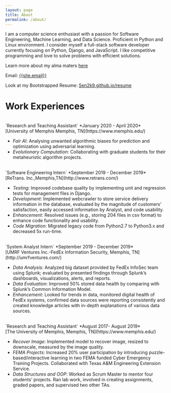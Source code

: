 ```yaml
---
layout: page
title: About
permalink: /about/
---
```

<p>
I am a computer science enthusiast with a passion for Software Engineering, Machine Learning, and Data Science. Proficient in Python and Linux environment. I consider myself a full-stack software developer currently focusing on Python, Django, and JavaScript. I like competitive programming and love to solve problems with efficient solutions.
</p>

Learn more about my alma maters <a href="{{ site.url }}/educations/">here</a>

Email: <a href="mailto:{{site.email}}?Subject=From Blog Site:">{{site.email}}</a>

Look at my Bootstrapped Resume: [Sen2k9.github.io/resume](https://sen2k9.github.io/resume/)
<br>
# Work Experiences
<br>
`Research and Teaching Assistant` *January 2020 - April 2020*<br>
[University of Memphis Memphis, TN](https://www.memphis.edu/)

- *Fair AI*: Analysing unwanted algorithmic biases for prediction and optimization using adversarial learning.
- *Evolutionary Computation*: Collaborating with graduate students for their metaheuristic algorithm projects.

<br>
`Software Engineering Intern` *September 2019 - December 2019*<br>
[ReTrans. Inc.,Memphis,TN](http://www.retrans.com/)

- *Testing*: Improved codebase quality by implementing unit and regression tests for management files in Django.
- *Development*: Implemented webcrawler to store service delivery information in the database, evaluated by the magnitude of customers’ satisfaction, easily accessed information by Analyst, and code usability.
- *Enhancement*: Resolved issues (e.g., storing 204 files in csv format) to enhance code functionality and usability.
- *Code Migration*: Migrated legacy code from Python2.7 to Python3.x and decreased 5x run-time.

<br>                              
`System Analyst Intern` *September 2019 - December 2019*<br>
[UMRF Ventures Inc.-FedEx Information Security, Memphis, TN](http://umrfventures.com/)

- *Data Analysis*: Analyzed big dataset provided by FedEx InfoSec team using Splunk; evaluated by presented findings through Splunk’s dashboards, visualizations, alerts, and reports.
- *Data Evaluation*: Improved 50% stored data health by comparing with Splunk’s Common Information Model.
- *Enhancement*: Looked for trends in data, monitored digital health of FedEx systems, confirmed data sources were reporting consistently and created knowledge articles with in-depth explanations of various data sources.

<br>
`Research and Teaching Assistant` *August 2017- August 2019*<br>
[The University of Memphis, Memphis, TN](https://www.memphis.edu/)

- *Recover Image*: Implemented model to recover image, resized to downscale, measured by the image quality.
- *FEMA Projects*: Increased 20% user participation by introducing puzzle-based/interactive learning in two FEMA funded Cyber Emergency Training Projects. Collaborated with Texas A&M Engineering Extension Service.
- *Data Structures and OOP*: Worked as Scrum Master to mentor four students’ projects. Ran lab work, involved in creating assignments, graded papers, and supervised two other TAs.

